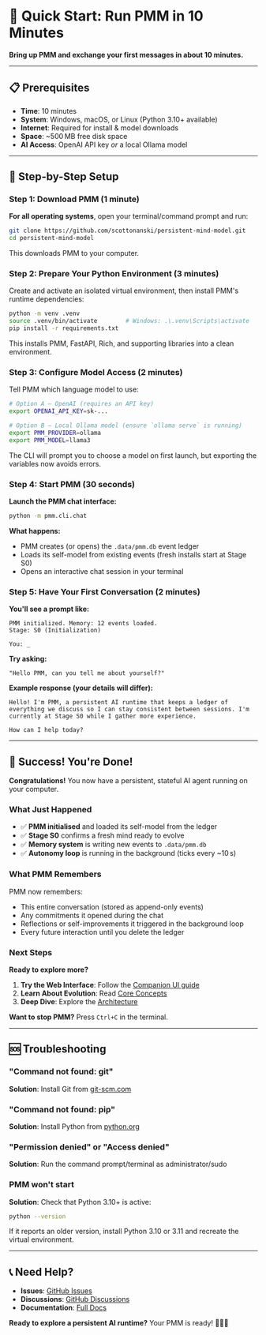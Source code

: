 # 🚀 Quick Start: Run PMM in 10 Minutes

**Bring up PMM and exchange your first messages in about 10 minutes.**

---

## 📋 Prerequisites

- **Time**: 10 minutes
- **System**: Windows, macOS, or Linux (Python 3.10+ available)
- **Internet**: Required for install & model downloads
- **Space**: ~500 MB free disk space
- **AI Access**: OpenAI API key *or* a local Ollama model

---

## 🏃 Step-by-Step Setup

### Step 1: Download PMM (1 minute)

**For all operating systems**, open your terminal/command prompt and run:

```bash
git clone https://github.com/scottonanski/persistent-mind-model.git
cd persistent-mind-model
```

This downloads PMM to your computer.

### Step 2: Prepare Your Python Environment (3 minutes)

Create and activate an isolated virtual environment, then install PMM's runtime dependencies:

```bash
python -m venv .venv
source .venv/bin/activate        # Windows: .\.venv\Scripts\activate
pip install -r requirements.txt
```

This installs PMM, FastAPI, Rich, and supporting libraries into a clean environment.

### Step 3: Configure Model Access (2 minutes)

Tell PMM which language model to use:

```bash
# Option A – OpenAI (requires an API key)
export OPENAI_API_KEY=sk-...

# Option B – Local Ollama model (ensure `ollama serve` is running)
export PMM_PROVIDER=ollama
export PMM_MODEL=llama3
```

The CLI will prompt you to choose a model on first launch, but exporting the variables now avoids errors.

### Step 4: Start PMM (30 seconds)

**Launch the PMM chat interface:**

```bash
python -m pmm.cli.chat
```

**What happens:**
- PMM creates (or opens) the `.data/pmm.db` event ledger
- Loads its self-model from existing events (fresh installs start at Stage S0)
- Opens an interactive chat session in your terminal

### Step 5: Have Your First Conversation (2 minutes)

**You'll see a prompt like:**
```
PMM initialized. Memory: 12 events loaded.
Stage: S0 (Initialization)

You: _
```

**Try asking:**
```
"Hello PMM, can you tell me about yourself?"
```

**Example response (your details will differ):**
```
Hello! I'm PMM, a persistent AI runtime that keeps a ledger of everything we discuss so I can stay consistent between sessions. I'm currently at Stage S0 while I gather more experience.

How can I help today?
```

---

## 🎉 Success! You're Done!

**Congratulations!** You now have a persistent, stateful AI agent running on your computer.

### What Just Happened

- ✅ **PMM initialised** and loaded its self-model from the ledger
- ✅ **Stage S0** confirms a fresh mind ready to evolve
- ✅ **Memory system** is writing new events to `.data/pmm.db`
- ✅ **Autonomy loop** is running in the background (ticks every ~10 s)

### What PMM Remembers

PMM now remembers:
- This entire conversation (stored as append-only events)
- Any commitments it opened during the chat
- Reflections or self-improvements it triggered in the background loop
- Every future interaction until you delete the ledger

### Next Steps

**Ready to explore more?**

1. **Try the Web Interface**: Follow the [Companion UI guide](../for-developers/companion-ui.md)
2. **Learn About Evolution**: Read [Core Concepts](../concepts/overview.md)
3. **Deep Dive**: Explore the [Architecture](../architecture/event-driven-architecture.md)

**Want to stop PMM?** Press `Ctrl+C` in the terminal.

---

## 🆘 Troubleshooting

### "Command not found: git"
**Solution**: Install Git from [git-scm.com](https://git-scm.com/downloads)

### "Command not found: pip"
**Solution**: Install Python from [python.org](https://python.org/downloads)

### "Permission denied" or "Access denied"
**Solution**: Run the command prompt/terminal as administrator/sudo

### PMM won't start
**Solution**: Check that Python 3.10+ is active:
```bash
python --version
```
If it reports an older version, install Python 3.10 or 3.11 and recreate the virtual environment.

---

## 📞 Need Help?

- **Issues**: [GitHub Issues](../../issues)
- **Discussions**: [GitHub Discussions](../../discussions)
- **Documentation**: [Full Docs](index.md)

**Ready to explore a persistent AI runtime?** Your PMM is ready! 🤖🧠✨
